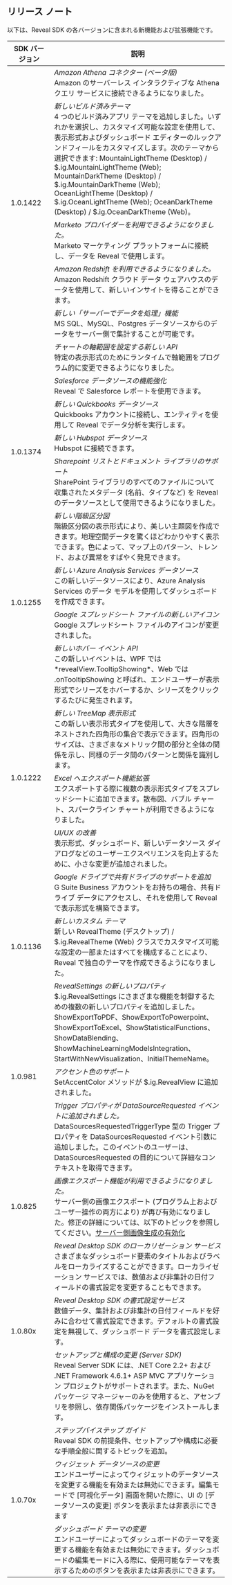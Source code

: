 ## リリース ノート

以下は、Reveal SDK の各バージョンに含まれる新機能および拡張機能です。

<table>
<colgroup>
<col style="width: 20%" />
<col style="width: 80%" />
</colgroup>
    <thead>
        <tr>
            <th>SDK バージョン</th>
            <th>説明</th>
        </tr>
    </thead>
    <tbody>
        <tr>
            <td rowspan="5">1.0.1422</td>
            <td><i>Amazon Athena コネクター (ベータ版)</i><br>
            Amazon のサーバーレス インタラクティブな Athena クエリ サービスに接続できるようになりました。</td>
        </tr>
        <tr>
            <td><i>新しいビルド済みテーマ</i><br>4 つのビルド済みアプリ テーマを追加しました。いずれかを選択し、カスタマイズ可能な設定を使用して、表示形式およびダッシュボード エディターのルックアンドフィールをカスタマイズします。次のテーマから選択できます: 
            MountainLightTheme (Desktop) / $.ig.MountainLightTheme (Web); 
            MountainDarkTheme (Desktop) / $.ig.MountainDarkTheme (Web);
            OceanLightTheme (Desktop) / $.ig.OceanLightTheme (Web);
            OceanDarkTheme (Desktop) / $.ig.OceanDarkTheme (Web)。
</td>
        </tr>
        <tr>
            <td><i>Marketo プロバイダーを利用できるようになりました。</i><br>Marketo マーケティング プラットフォームに接続し、データを Reveal で使用します。</td>
        </tr>
        <tr>
            <td><i>Amazon Redshift を利用できるようになりました。</i><br>Amazon Redshift クラウド データ ウェアハウスのデータを使用して、新しいインサイトを得ることができます。</td>
        </tr>
        <tr>
            <td><i>新しい「サーバーでデータを処理」機能</i><br>MS SQL、MySQL、Postgres データソースからのデータをサーバー側で集計することが可能です。</td>
        </tr>
        <tr>
            <td rowspan="6">1.0.1374</td>
            <td><i> チャートの軸範囲を設定する新しい API</i><br> 特定の表示形式のためにランタイムで軸範囲をプログラム的に変更できるようになりました。</td>
        </tr>
        <tr>
            <td><i>Salesforce データソースの機能強化</i><br>Reveal で Salesforce レポートを使用できます。</td>
        </tr>
        <tr>
            <td><i>新しい Quickbooks データソース</i><br>Quickbooks アカウントに接続し、エンティティを使用して Reveal でデータ分析を実行します。</td>
        </tr>
        <tr>
            <td><i>新しい Hubspot データソース</i><br>Hubspot に接続できます。</td>
        </tr>
        <tr>
            <td><i>Sharepoint リストとドキュメント ライブラリのサポート</i><br>SharePoint ライブラリのすべてのファイルについて収集されたメタデータ (名前、タイプなど) を Reveal のデータソースとして使用できるようになりました。</td>
        </tr>
        <tr>
            <td><i>新しい階級区分図</i><br>階級区分図の表示形式により、美しい主題図を作成できます。地理空間データを驚くほどわかりやすく表示できます。色によって、マップ上のパターン、トレンド、および異常をすばやく発見できます。</td>
        </tr>
        <tr>
            <td rowspan="2">1.0.1255</td>
            <td><i>新しい Azure Analysis Services データソース</i><br>この新しいデータソースにより、Azure Analysis Services のデータ モデルを使用してダッシュボードを作成できます。</td>
        </tr>
        <tr>
            <td><i>Google スプレッドシート ファイルの新しいアイコン</i><br>Google スプレッドシート ファイルのアイコンが変更されました。</td>
        </tr>
        <tr>
            <td rowspan="5">1.0.1222</td>
            <td><i>新しいホバー イベント API</i><br>
            この新しいイベントは、WPF では *revealView.TooltipShowing*、Web では .onTooltipShowing と呼ばれ、エンドユーザーが表示形式でシリーズをホバーするか、シリーズをクリックするたびに発生されます。</td>
        </tr>
        <tr>
            <td><i>新しい TreeMap 表示形式</i><br>この新しい表示形式タイプを使用して、大きな階層をネストされた四角形の集合で表示できます。四角形のサイズは、さまざまなメトリック間の部分と全体の関係を示し、同様のデータ間のパターンと関係を識別します。
</td>
        </tr>
        <tr>
            <td><i>Excel へエクスポート機能拡張</i><br>エクスポートする際に複数の表示形式タイプをスプレッドシートに追加できます。散布図、バブル チャート、スパークライン チャートが利用できるようになりました。</td>
        </tr>
        <tr>
            <td><i>UI/UX の改善</i><br>表示形式、ダッシュボード、新しいデータソース ダイアログなどのユーザーエクスペリエンスを向上するために、小さな変更が追加されました。</td>
        </tr>
        <tr>
            <td><i>Google ドライブで共有ドライブのサポートを追加</i><br>G Suite Business アカウントをお持ちの場合、共有ドライブ データにアクセスし、それを使用して Reveal で表示形式を構築できます。</td>
        </tr>
        <tr>
            <td>1.0.1136</td>
            <td><i>新しいカスタム テーマ</i><br>
            新しい RevealTheme (デスクトップ) / $.ig.RevealTheme (Web) クラスでカスタマイズ可能な設定の一部またはすべてを構成することにより、Reveal で独自のテーマを作成できるようになりました。</td>
        </tr>
        <tr>
            <td rowspan="3">1.0.981</td>
            <td><i>RevealSettings の新しいプロパティ</i><br>$.ig.RevealSettings にさまざまな機能を制御するための複数の新しいプロパティを追加しました。ShowExportToPDF、ShowExportToPowerpoint、ShowExportToExcel、ShowStatisticalFunctions、ShowDataBlending、ShowMachineLearningModelsIntegration、StartWithNewVisualization、InitialThemeName。</td>
        </tr>
        <tr>
            <td><i>アクセント色のサポート</i><br>SetAccentColor メソッドが $.ig.RevealView に追加されました。</td>
        </tr>
        <tr>
            <td><i>Trigger プロパティが DataSourceRequested イベントに追加されました。</i><br>DataSourcesRequestedTriggerType 型の Trigger プロパティを DataSourcesRequested イベント引数に追加しました。このイベントのユーザーは、DataSourcesRequested の目的について詳細なコンテキストを取得できます。</td>
        </tr>
            <td>1.0.825</td>
            <td><i>画像エクスポート機能が利用できるようになりました。</i><br>サーバー側の画像エクスポート (プログラム上およびユーザー操作の両方により) が再び有効になりました。修正の詳細については、以下のトピックを参照してください。<a href="setup-configuration-web#server-side-image-export">サーバー側画像生成の有効化</a></td>
        <tr>
        </tr>
            <td rowspan="4">1.0.80x</td>
            <td><i>Reveal Desktop SDK のローカリゼーション サービス</i><br>さまざまなダッシュボード要素のタイトルおよびラベルをローカライズすることができます。ローカライゼーション サービスでは、数値および非集計の日付フィールドの書式設定を変更することもできます。</td>
        <tr>
        <tr>
            <td><i>Reveal Desktop SDK の書式設定サービス</i><br>数値データ、集計および非集計の日付フィールドを好みに合わせて書式設定できます。デフォルトの書式設定を無視して、ダッシュボード データを書式設定します。</td>
        </tr>
        <tr>
            <td><i>セットアップと構成の変更 (Server SDK)</i><br>Reveal Server SDK には、.NET Core 2.2+ および .NET Framework 4.6.1+ ASP MVC アプリケーション プロジェクトがサポートされます。また、NuGet パッケージ マネージャーのみを使用すると、アセンブリを参照し、依存関係パッケージをインストールします。</td>
        </tr>        
        </tr>
            <td rowspan="4">1.0.70x</td>
            <td><i>ステップバイステップ ガイド</i><br>Reveal SDK の前提条件、セットアップや構成に必要な手順全般に関するトピックを追加。</td>
        <tr>
        <tr>
            <td><i>ウィジェット データソースの変更</i><br>エンドユーザーによってウィジェットのデータソースを変更する機能を有効または無効にできます。編集モードで [可視化データ] 画面を開いた際に、UI の [データソースの変更] ボタンを表示または非表示にできます</td>
        </tr>
        <tr>
            <td><i>ダッシュボード テーマの変更</i><br>エンドユーザーによってダッシュボードのテーマを変更する機能を有効または無効にできます。ダッシュボードの編集モードに入る際に、使用可能なテーマを表示するためのボタンを表示または非表示にできます。</td>
        </tr>        
    </tbody>
</table>
